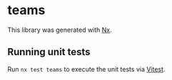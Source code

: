 # teams

This library was generated with [Nx](https://nx.dev).

## Running unit tests

Run `nx test teams` to execute the unit tests via [Vitest](https://vitest.dev/).
